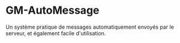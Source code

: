 # GM-AutoMessage
Un système pratique de messages automatiquement envoyés par le serveur, et également facile d'utilisation.
